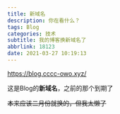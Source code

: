 ```yaml
---
title: 新域名
description: 你在看什么？
tags: Blog
categories: 技术
subtitle: 我的博客换新域名了
abbrlink: 18123
date: 2021-03-27 10:19:13
---
```


https://blog.cccc-owo.xyz/

这是Blog的**新域名**，之前的那个到期了

~~本来应该二月份就换的，但我太懒了~~